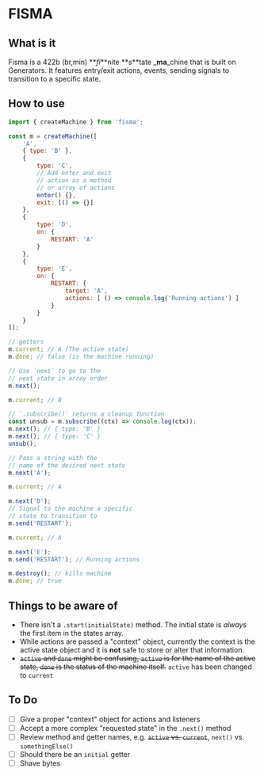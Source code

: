 # FISMA

## What is it

Fisma is a 422b (br,min) **_fi_**nite **_s_**tate _**ma**_chine that is built on Generators. It features entry/exit actions, events, sending signals to transition to a specific state.

## How to use

```js
import { createMachine } from 'fisma';

const m = createMachine([
    'A',
    { type: 'B' },
    {
        type: 'C',
        // Add enter and exit 
        // action as a method
        // or array of actions
        enter() {},
        exit: [() => {}]
    },
    {
        type: 'D',
        on: {
            RESTART: 'A'
        }
    },
    {
        type: 'E',
        on: {
            RESTART: {
                target: 'A',
                actions: [ () => console.log('Running actions') ]
            }
        }
    }
]);

// getters
m.current; // A (The active state)
m.done; // false (is the machine running)

// Use `next` to go to the
// next state in array order
m.next();

m.current; // B

// `.subscribe()` returns a cleanup function
const unsub = m.subscribe((ctx) => console.log(ctx));
m.next(); // { type: 'B' }
m.next(); // { type: 'C' }
unsub();

// Pass a string with the
// name of the desired next state
m.next('A');

m.current; // A

m.next('D');
// Signal to the machine a specific
// state to transition to
m.send('RESTART');

m.current; // A

m.next('E');
m.send('RESTART'); // Running actions

m.destroy(); // kills machine
m.done; // true
```

## Things to be aware of

- There isn't a `.start(initialState)` method. The initial state is _always_ the first item in the states array.
- While actions are passed a "context" object, currently the context is the active state object and it is **not** safe to store or alter that information.
- ~~`active` and `done` might be confusing, `active` is for the name of the active state, `done` is the status of the machine itself.~~ `active` has been changed to `current`

## To Do
- [ ] Give a proper "context" object for actions and listeners
- [ ] Accept a more complex "requested state" in the `.next()` method
- [ ] Review method and getter names, e.g. ~~`active` vs. `current`~~, `next()` vs. `somethingElse()`
- [ ] Should there be an `initial` getter
- [ ] Shave bytes